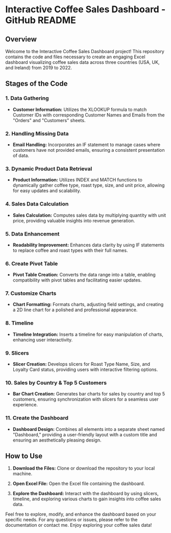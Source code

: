 # Interactive Coffee Sales Dashboard - GitHub README

## Overview

Welcome to the Interactive Coffee Sales Dashboard project! This repository contains the code and files necessary to create an engaging Excel dashboard visualizing coffee sales data across three countries (USA, UK, and Ireland) from 2019 to 2022.

## Stages of the Code

### 1. Data Gathering

- **Customer Information:** Utilizes the XLOOKUP formula to match Customer IDs with corresponding Customer Names and Emails from the "Orders" and "Customers" sheets.

### 2. Handling Missing Data

- **Email Handling:** Incorporates an IF statement to manage cases where customers have not provided emails, ensuring a consistent presentation of data.

### 3. Dynamic Product Data Retrieval

- **Product Information:** Utilizes INDEX and MATCH functions to dynamically gather coffee type, roast type, size, and unit price, allowing for easy updates and scalability.

### 4. Sales Data Calculation

- **Sales Calculation:** Computes sales data by multiplying quantity with unit price, providing valuable insights into revenue generation.

### 5. Data Enhancement

- **Readability Improvement:** Enhances data clarity by using IF statements to replace coffee and roast types with their full names.

### 6. Create Pivot Table

- **Pivot Table Creation:** Converts the data range into a table, enabling compatibility with pivot tables and facilitating easier updates.

### 7. Customize Charts

- **Chart Formatting:** Formats charts, adjusting field settings, and creating a 2D line chart for a polished and professional appearance.

### 8. Timeline

- **Timeline Integration:** Inserts a timeline for easy manipulation of charts, enhancing user interactivity.

### 9. Slicers

- **Slicer Creation:** Develops slicers for Roast Type Name, Size, and Loyalty Card status, providing users with interactive filtering options.

### 10. Sales by Country & Top 5 Customers

- **Bar Chart Creation:** Generates bar charts for sales by country and top 5 customers, ensuring synchronization with slicers for a seamless user experience.

### 11. Create the Dashboard

- **Dashboard Design:** Combines all elements into a separate sheet named "Dashboard," providing a user-friendly layout with a custom title and ensuring an aesthetically pleasing design.

## How to Use

1. **Download the Files:** Clone or download the repository to your local machine.

2. **Open Excel File:** Open the Excel file containing the dashboard.

3. **Explore the Dashboard:** Interact with the dashboard by using slicers, timeline, and exploring various charts to gain insights into coffee sales data.

Feel free to explore, modify, and enhance the dashboard based on your specific needs. For any questions or issues, please refer to the documentation or contact me. Enjoy exploring your coffee sales data!
